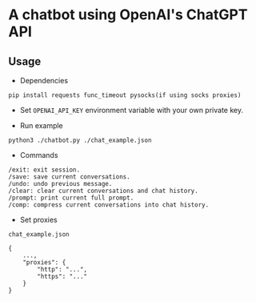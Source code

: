 # A chatbot using OpenAI's ChatGPT API

## Usage
+ Dependencies
```
pip install requests func_timeout pysocks(if using socks proxies)
```

+ Set `OPENAI_API_KEY` environment variable with your own private key.

+ Run example
```
python3 ./chatbot.py ./chat_example.json
```

+ Commands
```
/exit: exit session.
/save: save current conversations.
/undo: undo previous message.
/clear: clear current conversations and chat history.
/prompt: print current full prompt.
/comp: compress current conversations into chat history.
```

+ Set proxies

`chat_example.json`
```
{
    ...,
    "proxies": {
        "http": "...",
        "https": "..."
    }
}
```